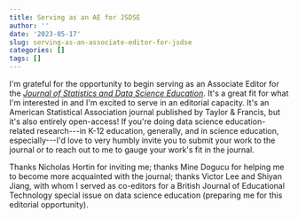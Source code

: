 ```yaml
---
title: Serving as an AE for JSDSE
author: ''
date: '2023-05-17'
slug: serving-as-an-associate-editor-for-jsdse
categories: []
tags: []
---
```


I'm grateful for the opportunity to begin serving as an Associate Editor for the [*Journal of Statistics and Data Science Education*](https://www.tandfonline.com/journals/ujse21). It's a great fit for what I'm interested in and I'm excited to serve in an editorial capacity. It's an American Statistical Association journal published by Taylor & Francis, but it's also entirely open-access! If you're doing data science education-related research---in K-12 education, generally, and in science education, especially---I'd love to very humbly invite you to submit your work to the journal or to reach out to me to gauge your work's fit in the journal. 

Thanks Nicholas Hortin for inviting me; thanks Mine Dogucu for helping me to become more acquainted with the journal; thanks Victor Lee and Shiyan Jiang, with whom I served as co-editors for a British Journal of Educational Technology special issue on data science education (preparing me for this editorial opportunity).